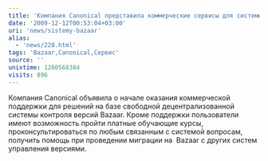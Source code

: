 ```yaml
---
title: 'Компания Canonical представила коммерческие сервисы для системы Bazaar'
date: '2009-12-12T00:53:04+03:00'
uri: 'news/sistemy-bazaar'
alias: 
  - 'news/228.html'
tags: 'Bazaar,Canonical,Сервис'
source: ''
unixtime: 1260568384
visits: 896
---
```

Компания Canonical объявила о начале оказания коммерческой поддержки для решений на базе свободной децентрализованной системы контроля версий Bazaar. Кроме поддержки пользователи имеют возможность пройти платные обучающие курсы, проконсультироваться по любым связанным с системой вопросам, получить помощь при проведении миграции на  Bazaar с других систем управления версиями.
